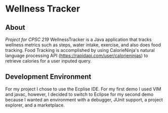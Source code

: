 # Wellness Tracker

## About
*Project for CPSC 219*
WellnessTracker is a Java application that tracks wellness metrics such as steps, water intake, exercise, and also does food tracking. Food Tracking is accomplished by using CalorieNinja's natural language processing API (https://rapidapi.com/user/calorieninjas) to retrieve calories for a user inputed query.

## Development Environment

For my project I chose to use the Ecplise IDE. For my first demo I used VIM and javac, however, I decided to switch to Eclipse for my second demo because I wanted an environment with a debugger, JUnit support, a project explorer, and a marketplace. 